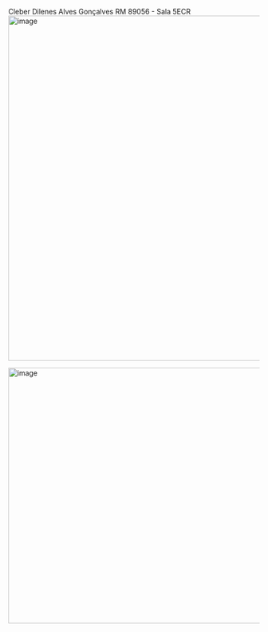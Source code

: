 Cleber Dilenes Alves Gonçalves RM 89056 - Sala 5ECR
<img width="802" height="691" alt="image" src="https://github.com/user-attachments/assets/b059777c-c2d1-4551-b90a-aeb9da0cd95d" />

<img width="510" height="512" alt="image" src="https://github.com/user-attachments/assets/ff3a977d-332e-4724-9015-c11b06c359d5" />
